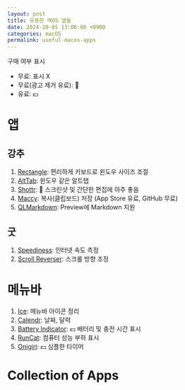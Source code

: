 ```yaml
---
layout: post
title: 유용한 맥OS 앱들
date: 2024-10-05 13:06:00 +0900
categories: macOS
permalink: useful-macos-apps
---
```




구매 여부 표시
* 무료: 표시 X
* 무료(광고 제거 유료): 📢
* 유료: 💵

# 앱
## 강추
1. [Rectangle](https://rectangleapp.com/): 편리하게 키보드로 윈도우 사이즈 조절
2. [AltTab](https://alt-tab-macos.netlify.app/): 윈도우 같은 알트탭
3. [Shottr](https://shottr.cc/): 📢 스크린샷 및 간단한 편집에 아주 좋음
4. [Maccy](https://github.com/p0deje/Maccy): 복사(클립보드) 저장 (App Store 유료, GitHub 무료)
5. [QLMarkdown](https://github.com/sbarex/QLMarkdown): Preview에 Markdown 지원

## 굿
1. [Speediness](https://sindresorhus.com/speediness): 인터넷 속도 측정
2. [Scroll Reverser](https://pilotmoon.com/scrollreverser/): 스크롤 방향 조정

# 메뉴바
1. [Ice](https://github.com/jordanbaird/Ice): 메뉴바 아이콘 정리
2. [Calendr](https://github.com/pakerwreah/Calendr): 날짜, 달력
3. [Battery Indicator](https://sindresorhus.com/battery-indicator): 💵 배터리 및 충전 시간 표시
4. [RunCat](https://kyome.io/runcat/index.html?lang=en): 컴퓨터 성능 부하 표시
5. [Onigiri](https://apps.apple.com/us/app/onigiri-minimal-timer/id1639917298?mt=12): 💵 심플한 타이머

# Collection of Apps